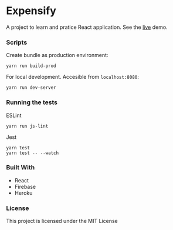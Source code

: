 # Expensify

A project to learn and pratice React application. See the [live](https://react-expensify-nn.herokuapp.com) demo.

### Scripts

Create bundle as production environment:
```
yarn run build-prod
```
For local development. Accesible from `localhost:8080`:
```
yarn run dev-server
```

### Running the tests

ESLint
```
yarn run js-lint
```
Jest
```
yarn test
yarn test -- --watch
```
### Built With

* React
* Firebase
* Heroku

### License
This project is licensed under the MIT License

